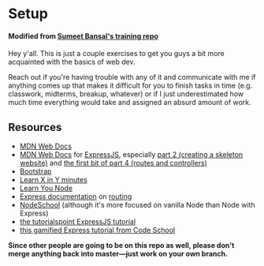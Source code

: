 # Setup
#### Modified from [Sumeet Bansal's training repo](https://github.com/sumeet-bansal/tse-training/)

Hey y'all. This is just a couple exercises to get you guys a bit more acquainted with the basics of web dev.

Reach out if you're having trouble with any of it and communicate with me if anything comes up that makes it difficult for you to finish tasks in time (e.g. classwork, midterms, breakup, whatever) or if I just underestimated how much time everything would take and assigned an absurd amount of work.

## Resources
- [MDN Web Docs](https://developer.mozilla.org/en-US/docs/Web/JavaScript)  
- [MDN Web Docs](https://developer.mozilla.org/en-US/docs/Web) for [ExpressJS](https://developer.mozilla.org/en-US/docs/Learn/Server-side/Express_Nodejs), especially [part 2 (creating a skeleton website)](https://developer.mozilla.org/en-US/docs/Learn/Server-side/Express_Nodejs/skeleton_website) and [the first bit of part 4 (routes and controllers)](https://developer.mozilla.org/en-US/docs/Learn/Server-side/Express_Nodejs/routes) 
- [Bootstrap](https://getbootstrap.com/)  
- [Learn X in Y minutes](https://learnxinyminutes.com/)  
- [Learn You Node](https://github.com/workshopper/learnyounode)  
- [Express documentation](https://expressjs.com/) on [routing](https://expressjs.com/en/starter/basic-routing.html)  
- [NodeSchool](https://nodeschool.io/) (although it's more focused on vanilla Node than Node with Express)
- [the tutorialspoint ExpressJS tutorial](https://www.tutorialspoint.com/expressjs/index.htm)  
- [this gamified Express tutorial from Code School](https://www.codeschool.com/courses/building-blocks-of-express-js)  

**Since other people are going to be on this repo as well, please don't merge anything back into master—just work on your own branch.**  
